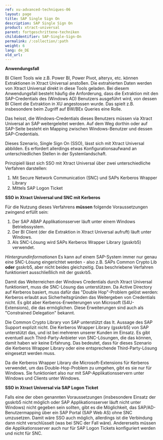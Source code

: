 ```yaml
---
ref: xu-advanced-techniques-06
layout: page
title: SAP Single Sign On
description: SAP Single Sign On
product: xtract-universal
parent: fortgeschrittene-techniken
childidentifier: SAP-Single-Sign-On
permalink: /:collection/:path
weight: 6
lang: de_DE
old_url: 
---
```


**Anwendungsfall**

BI Client Tools wie z.B. Power BI, Power Pivot, alteryx, etc. können Extraktionen in Xtract Universal anstoßen. Die extrahierten Daten werden von Xtract Universal direkt in diese Tools geladen.
Bei diesem Anwendungsfall besteht häufig die Anforderung, dass die Extraktion mit den SAP-Credentials des (Windows AD) Benutzers ausgeführt wird, von dessen BI Client die Extraktion in XU angestossen wurde. Das spielt z.B. insbesondere beim Zugriff auf BW/BEx Queries eine Rolle.

Das heisst, die Windows-Credentials dieses Benutzers müssen via Xtract Universal an SAP weitergeleitet werden. Auf dem Weg dorthin oder auf SAP-Seite besteht ein Mapping zwischen Windows-Benutzer und dessen SAP-Credentials.

Dieses Szenario, Single Sign On (SSO), lässt sich mit Xtract Universal abbilden. Es erfordert allerdings etwas Konfigurationsaufwand an unterschiedlichen Stellen in der Systemlandschaft.

Prinzipiell lässt sich SSO mit Xtract Universal über zwei unterschiedliche Verfahren darstellen:

1. Mit Secure Network Communication (SNC) und SAPs Kerberos Wrapper Library
2. Mittels SAP Logon Ticket



**SSO in Xtract Universal und SNC mit Kerberos**

Für die Nutzung dieses Verfahrens **müssen** folgende Voraussetzungen zwingend erfüllt sein:

1. Der SAP ABAP Applikationsserver läuft unter einem Windows Betriebssystem. 
2. Der BI Client (der die Extraktion in  Xtract Universal aufruft) läuft unter Windows.
3. Als SNC-Lösung wird SAPs Kerberos Wrapper Library (gsskrb5) verwendet.


*Hintergrundinformationen*
Es kann auf einem SAP-System immer nur genau eine SNC-Lösung eingerichtet werden - also z.B. SAPs Common Crypto Lib **oder** gsskrb5, aber nicht beides gleichzeitig.
Das beschriebene Verfahren funktioniert ausschließlich mit der gsskrb5. 

Damit das Weiterreichen der Windows Credentials durch Xtract Universal funktioniert, muss die SNC-Lösung das unterstützen. Da Active Directory auf Kerberos basiert, muss dafür das "Double Hop"-Problem gelöst werden: Kerberos erlaubt aus Sicherheitsgründen das Weitergeben von Credentials nicht. Es gibt aber Kerberos-Erweiterungen von Microsoft (S4U-Extensions), die das ermöglichen. Diese Erweiterungen sind auch als "Constrained Delegation" bekannt.

Die Common Crypto Library von SAP unterstützt das lt. Aussage des SAP Support explizit nicht. Die Kerberos Wrapper Library (gsskrb5) von SAP unterstützt das, und ist bei mehreren unserer Kunden im Einsatz. 
Es gibt eventuell auch Third-Party-Anbieter von SNC-Lösungen, die das können, damit haben wir keine Erfahrung. Das bedeutet, dass für dieses Szenario die Kerberos Wrapper Library oder eine entsprechende Third-Party-Lösung eingesetzt werden muss.

Da die Kerberos Wrapper Library die Microsoft-Extensions für Kerberos verwendet, um das Double-Hop-Problem zu umgehen, gibt es sie nur für Windows. Sie funktioniert also nur mit SAP-Applikationsservern unter Windows und Clients unter Windows.



**SSO in Xtract Universal via SAP Logon Ticket**

Falls eine der oben genannten Voraussetzungen (insbesondere Einsatz der gsskrb5 nicht möglich oder SAP Applikationsserver läuft nicht unter Windows) nicht gegeben sein sollten, gibt es die Möglichkeit, das SAP/AD-Benutzermapping über ein SAP Portal (SAP Web AS) ohne SNC umzusetzen. Damit wäre SSO auch möglich, allerdings ist die Verbindung dann nicht verschlüsselt (was bei SNC der Fall wäre). Andererseits müssen die Applikationsserver auch nur für SAP Logon Tickets konfiguriert werden und nicht für SNC.
 